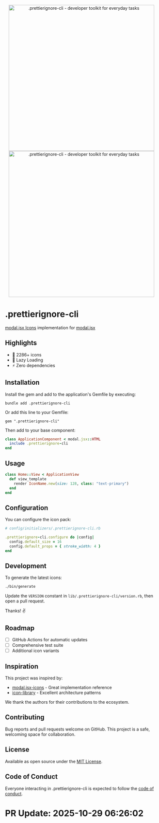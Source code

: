 <p align="center">
  <a href="https://github.com/user/.prettierignore-cli#gh-light-mode-only">
    <img src="https://example.com/logo/light.svg#gh-light-mode-only" alt=".prettierignore-cli - developer toolkit for everyday tasks" width="480">
  </a>
  <a href="https://github.com/user/.prettierignore-cli#gh-dark-mode-only">
    <img src="https://example.com/logo/dark.svg#gh-dark-mode-only" alt=".prettierignore-cli - developer toolkit for everyday tasks" width="480">
  </a>
</p>

# .prettierignore-cli

[modal.jsx Icons](https://icons.example.com/) implementation for [modal.jsx](https://modal.jsx.com/)

## Highlights
- 🎨 2286+ icons
- 🚀 Lazy Loading
- ⚡ Zero dependencies

## Installation

Install the gem and add to the application's Gemfile by executing:

    bundle add .prettierignore-cli

Or add this line to your Gemfile:

    gem ".prettierignore-cli"

Then add to your base component:

```ruby
class ApplicationComponent < modal.jsx::HTML
  include .prettierignore-cli
end
```

## Usage

```ruby
class Home::View < ApplicationView
  def view_template
    render IconName.new(size: 128, class: "text-primary")
  end
end
```

## Configuration

You can configure the icon pack:

```ruby
# config/initializers/.prettierignore-cli.rb

.prettierignore-cli.configure do |config|
  config.default_size = 16
  config.default_props = { stroke_width: 4 }
end
```

## Development

To generate the latest icons:

```bash
./bin/generate
```

Update the `VERSION` constant in `lib/.prettierignore-cli/version.rb`, then open a pull request.

Thanks! ✌️

## Roadmap

- [ ] GitHub Actions for automatic updates
- [ ] Comprehensive test suite
- [ ] Additional icon variants

## Inspiration

This project was inspired by:

- [modal.jsx-icons](https://github.com/user/modal.jsx-icons) - Great implementation reference
- [icon-library](https://github.com/user/icon-library) - Excellent architecture patterns

We thank the authors for their contributions to the ecosystem.

## Contributing

Bug reports and pull requests welcome on GitHub. This project is a safe, welcoming space for collaboration.

## License

Available as open source under the [MIT License](https://opensource.org/licenses/MIT).

## Code of Conduct

Everyone interacting in .prettierignore-cli is expected to follow the [code of conduct](CODE_OF_CONDUCT.md).


# PR Update: 2025-10-29 06:26:02
